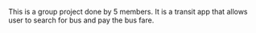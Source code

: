 This is a group project done by 5 members.
It is a transit app that allows user to search for bus and pay the bus fare.
